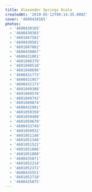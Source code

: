 ```yaml
---
title: Alexander Springs Ocala
createdAt: '2010-05-12T09:14:35.000Z'
cover: '4600430165'
photos:
  - '4600430165'
  - '4600430303'
  - '4601047582'
  - '4600430581'
  - '4601047882'
  - '4600430867'
  - '4600431001'
  - '4601048376'
  - '4601048510'
  - '4601048696'
  - '4600431773'
  - '4600431957'
  - '4600432173'
  - '4601049386'
  - '4601049576'
  - '4601049742'
  - '4601049874'
  - '4600432991'
  - '4601050350'
  - '4601050480'
  - '4601050670'
  - '4600433749'
  - '4601050932'
  - '4601051146'
  - '4601051346'
  - '4601051522'
  - '4601051686'
  - '4601051888'
  - '4600435071'
  - '4601052214'
  - '4601052372'
  - '4600435551'
  - '4601052718'
  - '4600435875'
---
```


